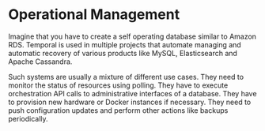 # Operational Management

Imagine that you have to create a self operating database similar to Amazon RDS. Temporal is used in multiple projects
that automate managing and automatic recovery of various products like MySQL, Elasticsearch and Apache Cassandra.

Such systems are usually a mixture of different use cases. They need to monitor the status of resources using polling. They have to execute orchestration API calls to administrative interfaces of a database. They have to provision new hardware or Docker instances if necessary. They need to push configuration updates and perform other actions like backups periodically.
